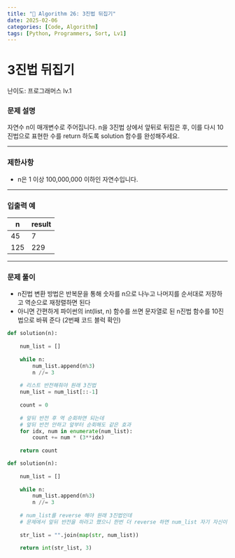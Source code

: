 ```yaml
---
title: "🧠 Algorithm 26: 3진법 뒤집기"
date: 2025-02-06
categories: [Code, Algorithm]
tags: [Python, Programmers, Sort, Lv1]
---
```


# 3진법 뒤집기

난이도: 프로그래머스 lv.1

### **문제 설명**

자연수 n이 매개변수로 주어집니다. n을 3진법 상에서 앞뒤로 뒤집은 후, 이를 다시 10진법으로 표현한 수를 return 하도록 solution 함수를 완성해주세요.

---

### 제한사항

- n은 1 이상 100,000,000 이하인 자연수입니다.

---

### 입출력 예

| n | result |
| --- | --- |
| 45 | 7 |
| 125 | 229 |

---

### 문제 풀이

- n진법 변환 방법은 반복문을 통해 숫자를 n으로 나누고 나머지를 순서대로 저장하고 역순으로 재정렬하면 된다
- 아니면 간편하게 파이썬의 int(list, n) 함수를 쓰면 문자열로 된 n진법 함수를 10진법으로 바꿔 준다 (2번째 코드 블럭 확인)

```python
def solution(n):
    
    num_list = []
    
    while n:
        num_list.append(n%3)
        n //= 3
    
    # 리스트 반전해줘야 원래 3진법
    num_list = num_list[::-1]
    
    count = 0
    
    # 앞뒤 반전 후 역 순회하면 되는데
    # 앞뒤 반전 안하고 앞부터 순회해도 같은 효과
    for idx, num in enumerate(num_list):
        count += num * (3**idx)
        
    return count
```

```python
def solution(n):
    
    num_list = []
    
    while n:
        num_list.append(n%3)
        n //= 3
    
    # num_list를 reverse 해야 원래 3진법인데
    # 문제에서 앞뒤 반전을 하라고 했으니 한번 더 reverse 하면 num_list 자기 자신이어서 스킵
    
    str_list = "".join(map(str, num_list))
    
    return int(str_list, 3)
```